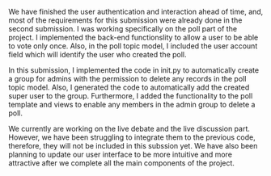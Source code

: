 We have finished the user authentication and interaction ahead of time, and, most of the requirements for this submission were already done in the second submission. I was working specifically on the poll part of the project. I implemented the back-end functionslity to allow a user to be able to vote only once.  Also, in the poll topic model, I included the user account field which will identify the user who created the poll.

In this submission, I implemented the code in init.py to automatically create a group for admins with the permission to delete any records in the poll topic model.  Also, I generated the code to automatically add the created super user to the group.  Furthermore, I added the functionality to the poll template and views to enable any members in the admin group to delete a poll.

We currently are working on the live debate and the live discussion part. However, we have been struggling to integrate them to the previous code, therefore, they will not be included in this subssion yet.  We have also been planning to update our user interface to be more intuitive and more attractive after we complete all the main components of the project.
